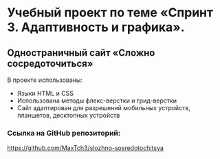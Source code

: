# Учебный проект по теме «Спринт 3. Адаптивность и графика».
## Одностраничный сайт «Сложно сосредоточиться»

В проекте использованы:
* Языки HTML и CSS
* Использована методы флекс-верстки и грид-верстки
* Сайт адаптирован для разрешений мобильных устройств, планшетов, десктопных устройств

### Ссылка на GitHub репозиторий:
https://github.com/MaxTch3/slozhno-sosredotochitsya
